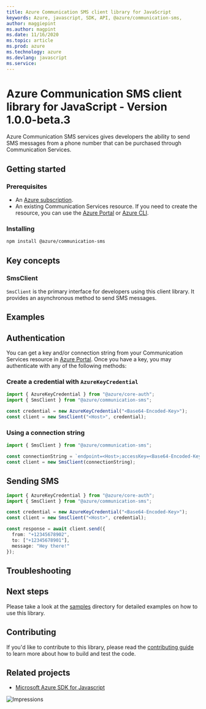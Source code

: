 ```yaml
---
title: Azure Communication SMS client library for JavaScript
keywords: Azure, javascript, SDK, API, @azure/communication-sms, 
author: maggiepint
ms.author: magpint
ms.date: 11/16/2020
ms.topic: article
ms.prod: azure
ms.technology: azure
ms.devlang: javascript
ms.service: 
---
```


# Azure Communication SMS client library for JavaScript - Version 1.0.0-beta.3 


Azure Communication SMS services gives developers the ability to send SMS messages from a phone number that can be purchased through Communication Services.

## Getting started

### Prerequisites

- An [Azure subscription][azure_sub].
- An existing Communication Services resource. If you need to create the resource, you can use the [Azure Portal][azure_portal] or [Azure CLI][azure_cli].

### Installing

```bash
npm install @azure/communication-sms
```

## Key concepts

### SmsClient

`SmsClient` is the primary interface for developers using this client library. It provides an asynchronous method to send SMS messages.

## Examples

## Authentication

You can get a key and/or connection string from your Communication Services resource in [Azure Portal][azure_portal]. Once you have a key, you may authenticate with any of the following methods:

### Create a credential with `AzureKeyCredential`

```typescript
import { AzureKeyCredential } from "@azure/core-auth";
import { SmsClient } from "@azure/communication-sms";

const credential = new AzureKeyCredential("<Base64-Encoded-Key>");
const client = new SmsClient("<Host>", credential);
```

### Using a connection string

```typescript
import { SmsClient } from "@azure/communication-sms";

const connectionString = `endpoint=<Host>;accessKey=<Base64-Encoded-Key>`;
const client = new SmsClient(connectionString);
```

## Sending SMS

```typescript
import { AzureKeyCredential } from "@azure/core-auth";
import { SmsClient } from "@azure/communication-sms";

const credential = new AzureKeyCredential("<Base64-Encoded-Key>");
const client = new SmsClient("<Host>", credential);

const response = await client.send({
  from: "+12345678902",
  to: ["+12345678901"],
  message: "Hey there!"
});
```

## Troubleshooting

## Next steps

Please take a look at the
[samples](https://github.com/Azure/azure-sdk-for-js/blob/@azure/communication-sms_1.0.0-beta.3/sdk/communication/communication-sms/samples)
directory for detailed examples on how to use this library.

## Contributing

If you'd like to contribute to this library, please read the [contributing guide](https://github.com/Azure/azure-sdk-for-js/blob/@azure/communication-sms_1.0.0-beta.3/CONTRIBUTING.md) to learn more about how to build and test the code.

## Related projects

- [Microsoft Azure SDK for Javascript](https://github.com/Azure/azure-sdk-for-js)

[azure_cli]: https://docs.microsoft.com/cli/azure
[azure_sub]: https://azure.microsoft.com/free/
[azure_portal]: https://portal.azure.com

![Impressions](https://azure-sdk-impressions.azurewebsites.net/api/impressions/azure-sdk-for-js%2Fsdk%2Fcommunication%2Fcommunication-sms%2FREADME.png)

